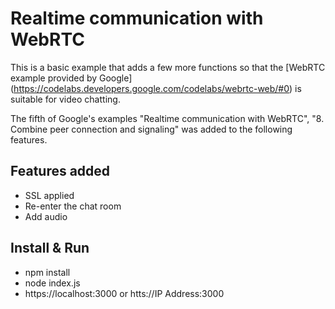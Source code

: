 # Realtime communication with WebRTC

This is a basic example that adds a few more functions so that the [WebRTC example provided by Google] (https://codelabs.developers.google.com/codelabs/webrtc-web/#0) is suitable for video chatting.

The fifth of Google's examples "Realtime communication with WebRTC", "8. Combine peer connection and signaling" was added to the following features.


## Features added
* SSL applied
* Re-enter the chat room
* Add audio


## Install & Run
* npm install
* node index.js
* https://localhost:3000    or htts://IP Address:3000

